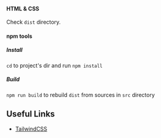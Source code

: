 #### HTML & CSS

Check `dist` directory.

#### npm tools

##### Install

`cd` to project's dir and run `npm install`

##### Build

`npm run build` to rebuild `dist` from sources in `src` directory

## Useful Links

-   [TailwindCSS](https://tailwindcss.com/)
